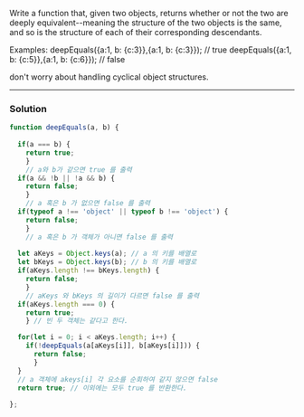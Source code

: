 Write a function that, given two objects, returns whether or not the two are deeply equivalent--meaning the structure of the two objects is the same, and so is the structure of each of their corresponding descendants.

Examples:
deepEquals({a:1, b: {c:3}},{a:1, b: {c:3}}); // true
deepEquals({a:1, b: {c:5}},{a:1, b: {c:6}}); // false

don't worry about handling cyclical object structures.

- - - 

### Solution
```js
function deepEquals(a, b) {
  
  if(a === b) { 
    return true;
    }
    // a와 b가 같으면 true 를 출력
  if(a && !b || !a && b) {
    return false;
    }
    // a 혹은 b 가 없으면 false 를 출력
  if(typeof a !== 'object' || typeof b !== 'object') {
    return false;
    }
    // a 혹은 b 가 객체가 아니면 false 를 출력
    
  let aKeys = Object.keys(a); // a 의 키를 배열로
  let bKeys = Object.keys(b); // b 의 키를 배열로
  if(aKeys.length !== bKeys.length) {
    return false;
    }
    // aKeys 와 bKeys 의 길이가 다르면 false 를 출력
  if(aKeys.length === 0) {
    return true;
    } // 빈 두 객체는 같다고 한다.

  for(let i = 0; i < aKeys.length; i++) {
    if(!deepEquals(a[aKeys[i]], b[aKeys[i]])) {
      return false;
      }
  }
  // a 객체에 akeys[i] 각 요소를 순회하여 같지 않으면 false
  return true; // 이외에는 모두 true 를 반환한다.
  
};
```
